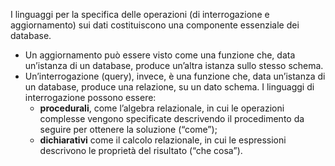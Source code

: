 I linguaggi per la specifica delle operazioni (di interrogazione e aggiornamento) sui dati costituiscono una componente essenziale dei database.

- Un aggiornamento può essere visto come una funzione che, data un’istanza di un database, produce un’altra istanza sullo stesso schema.
- Un’interrogazione (query), invece, è una funzione che, data un’istanza di un database, produce una relazione, su un dato schema. I linguaggi di interrogazione possono essere:
	- **procedurali**, come l’algebra relazionale, in cui le operazioni complesse vengono specificate descrivendo il procedimento da seguire per ottenere la soluzione (“come”); 
	- **dichiarativi** come il calcolo relazionale, in cui le espressioni descrivono le proprietà del risultato (“che cosa”).